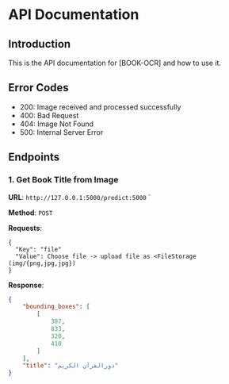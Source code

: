 # API Documentation

## Introduction
This is the API documentation for [BOOK-OCR] and how to use it.


## Error Codes

- 200: Image received and processed successfully 
- 400: Bad Request
- 404: Image Not Found
- 500: Internal Server Error

## Endpoints

### 1. Get Book Title from Image

**URL**: `http://127.0.0.1:5000/predict:5000`
`

**Method**: `POST`

**Requests**:

```form-data
{
  "Key": "file"
  "Value": Choose file -> upload file as <FileStorage (img/{png,jpg,jpg})
}
```
**Response**:
```json
{
    "bounding_boxes": [
        [
            387,
            833,
            320,
            410
        ]
    ],
    "title": "دورالقرآن الكريم"
}
```
